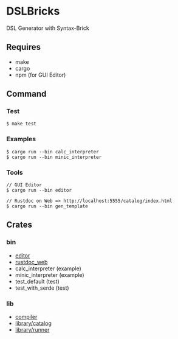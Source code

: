 # DSLBricks

DSL Generator with Syntax-Brick

## Requires

- make
- cargo
- npm (for GUI Editor)

## Command

### Test

```
$ make test
```

### Examples

```
$ cargo run --bin calc_interpreter
$ cargo run --bin minic_interpreter
```

### Tools

```
// GUI Editor
$ cargo run --bin editor

// Rustdoc on Web => http://localhost:5555/catalog/index.html
$ cargo run --bin gen_template
```

## Crates

### bin

- [editor](./src/editor/README.md)
- [rustdoc_web](./src/rustdoc_web/README.md)
- calc_interpreter (example)
- minic_interpreter (example)
- test_default (test)
- test_with_serde (test)

### lib

- [compiler](./compiler/README.md)
- [library/catalog](./library/catalog/README.md)
- [library/runner](./library/runner/README.md)
